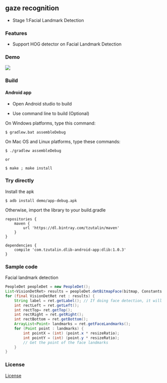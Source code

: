 ## gaze recognition
+ Stage 1:Facial Landmark Detection


### Features

* Support HOG detector on Facial Landmark Detection

### Demo

![](https://j.gifs.com/66KJYQ.gif)

### Build

#### Android app
* Open Android studio to build

* Use command line to build (Optional)

On Windows platforms, type this command:

`$ gradlew.bat assembleDebug`

On Mac OS and Linux platforms, type these commands:

```
$ ./gradlew assembleDebug

or

$ make ; make install

```

### Try directly

Install the apk

`$ adb install demo/app-debug.apk`

Otherwise, import the library to your build.gradle

```
repositories {
    maven {
        url 'https://dl.bintray.com/tzutalin/maven'
    }
}

dependencies {
    compile 'com.tzutalin.dlib-android-app:dlib:1.0.3'
}

```

### Sample code

Facial landmark detection
```java
PeopleDet peopleDet = new PeopleDet();
List<VisionDetRet> results = peopleDet.detBitmapFace(bitmap, Constants.getFaceShapeModelPath());
for (final VisionDetRet ret : results) {
    String label = ret.getLabel(); // If doing face detection, it will be 'Face'
    int rectLeft = ret.getLeft();
    int rectTop= ret.getTop();
    int rectRight = ret.getRight();
    int rectBottom = ret.getBottom();
    ArrayList<Point> landmarks = ret.getFaceLandmarks();
    for (Point point : landmarks) {
        int pointX = (int) (point.x * resizeRatio);
        int pointY = (int) (point.y * resizeRatio);
        // Get the point of the face landmarks
    }
}
```

### License
[License](LICENSE.md)
